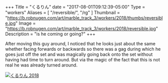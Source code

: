 +++
Title = "くるりん"
date = "2017-08-01T09:12:39-05:00"
Type = "workers"
Aliases = [
    "/reversible/",
    "/rg"
]
Thumbnail = "https://b.robnugen.com/art/marble_track_3/workers/2018/thumbs/reversible.jpg"
Image = "https://b.robnugen.com/art/marble_track_3/workers/2018/reversible.jpg"
Description = "is he coming or going?"
+++

After moving this guy around, I noticed that he looks just about the same whether facing forwards or backwards so there was a gag during which he goes just off the set and was magically going back onto the set without having had time to turn around. But via the magic of the fact that this is not real he was already turned around.

[![くるりん 2018](//b.robnugen.com/art/marble_track_3/workers/2018/thumbs/reversible_guy_2018.gif)](//b.robnugen.com/art/marble_track_3/workers/2018/reversible_guy_2018.gif)
